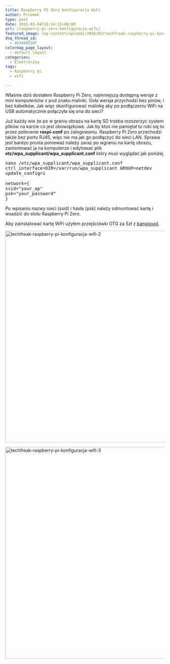 ```yaml
---
title: Raspberry PI Zero konfiguracja WiFi
author: Przemek
type: post
date: 2016-03-04T20:14:15+00:00
url: /raspberry-pi-zero-konfiguracja-wifi/
featured_image: /wp-content/uploads/2016/03/techfreak-raspberry-pi-konfiguracja-wifi-2.jpg
dsq_thread_id:
  - 4634605507
colormag_page_layout:
  - default_layout
categories:
  - Elektronika
tags:
  - Raspberry pi
  - wifi

---
```

Właśnie dziś dostałem Raspberry Pi Zero, najmniejszą dostępną wersje z mini komputerków z pod znaku malinki. Goła wersja przychodzi bez pinów, i bez kabelków. Jak więc skonfigurować malinkę aby po podłączeniu WiFi na USB automatycznie połączyła się ona do sieci?

<!--more-->

Już każdy wie że po w graniu obrazu na kartę SD trzeba rozszerzyć system plików na karcie co jest obowiązkowe. Jak by ktoś nie pamiętał to robi się to przez polecenie **raspi-conf** po zalogowaniu. Raspberry Pi Zero przechodzi także bez portu RJ45, więc nie ma jak go podłączyć do sieci LAN. Sprawa jest bardzo prosta ponieważ należy zaraz po wgraniu na kartę obrazu, zamontować ja na komputerze i edytować plik **etc/wpa\_supplicant/wpa\_supplicant.conf** który musi wyglądać jak poniżej.

<pre>nano /etc/wpa_supplicant/wpa_supplicant.conf
ctrl_interface=DIR=/var/run/wpa_supplicant GROUP=netdev
update_config=1

network={
ssid="your_ap"
psk="your_password"
}
</pre>

Po wpisaniu nazwy sieci (ssid) i hasła (psk) należy odmontować kartę i wsadzić do slotu Raspberry Pi Zero.

Aby zainstalować kartę WiFi użyłem przejściówki OTG za 5zł z [banggood][1].

<a href="//techfreak.pl/raspberry-pi-zero-konfiguracja-wifi/techfreak-raspberry-pi-konfiguracja-wifi-2/" rel="attachment wp-att-11352"><img class="aligncenter size-full wp-image-11352" src="//techfreak.pl/wp-content/uploads/2016/03/techfreak-raspberry-pi-konfiguracja-wifi-2.jpg" alt="techfreak-raspberry-pi-konfiguracja-wifi-2" width="1000" height="667" /></a>

<a href="//techfreak.pl/raspberry-pi-zero-konfiguracja-wifi/techfreak-raspberry-pi-konfiguracja-wifi-3/" rel="attachment wp-att-11353"><img class="aligncenter size-full wp-image-11353" src="//techfreak.pl/wp-content/uploads/2016/03/techfreak-raspberry-pi-konfiguracja-wifi-3.jpg" alt="techfreak-raspberry-pi-konfiguracja-wifi-3" width="1000" height="667" /></a>

 [1]: https://www.banggood.com/Original-JUWEI-Embedded-Micro-USB-V8-Male-to-USB-OTG-Adapter-Converter-p-1107547.html?p=9H0114137951201303E0&utm_campaign=techfreak&utm_content=chendongling